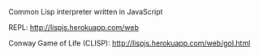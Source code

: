 Common Lisp interpreter written in JavaScript

REPL:
http://lispjs.herokuapp.com/web

Conway Game of Life (CLISP):
http://lispjs.herokuapp.com/web/gol.html
